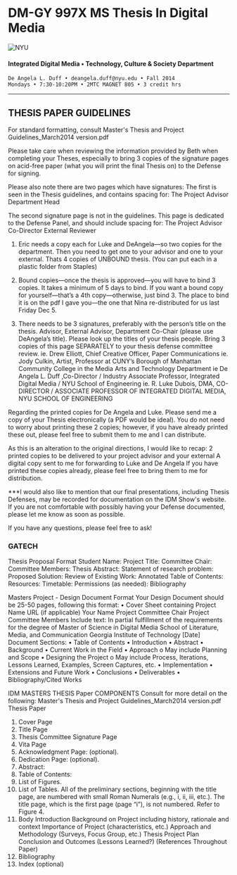 # DM-GY 997X MS Thesis In Digital Media

![NYU](http://ws2.polishedsolid.com/de/nyu_soe_logo.png)
#### Integrated Digital Media • Technology, Culture & Society Department 

    De Angela L. Duff • deangela.duff@nyu.edu • Fall 2014 
    Mondays • 7:30-10:20PM • 2MTC MAGNET 805 • 3 credit hrs

---

## THESIS PAPER GUIDELINES

For standard formatting, consult
Master's Thesis and Project Guidelines_March2014 version.pdf

Please take care when reviewing the information provided by Beth when completing your Theses, especially to bring 3 copies of the signature pages on acid-free paper (what you will print the final Thesis on) to the Defense for signing. 

Please also note there are two pages which have signatures:
The first is seen in the Thesis guidelines, and contains spacing for:
The Project Advisor   
Department Head

The second signature page is not in the guidelines. This page is dedicated to the Defense Panel, and should include spacing for:
The Project Advisor
Co-Director
External Reviewer

1. Eric needs a copy each for Luke and DeAngela—so two copies for the department.
Then you need to get one to your advisor and one to your external.
Thats 4 copies of UNBOUND thesis.
(You can put each in a plastic folder from Staples)

2. Bound copies—once the thesis is approved—you will have to bind 3 copies.  It takes a minimum of 5 days to bind.
If you want a bound copy for yourself—that’s a 4th copy—otherwise, just bind 3.
The place to bind it is on the pdf I gave you—the one that Nina re-distributed for us last Friday Dec 5.

3. There needs to be 3 signatures, preferably with the person’s title on the thesis.  Advisor, External Advisor, Department Co-Chair (please use DeAngela’s title).
Please look up the titles of your thesis people.  Bring 3 copies of this page SEPARATELY to your thesis defense committee review.
ie. Drew Elliott, Chief Creative Officer, Paper Communications
ie. Jody Culkin, Artist, Professor at CUNY’s Borough of Manhattan Community College in the Media Arts and Technology Department
ie  De Angela L. Duff ,Co-Director / Industry Associate Professor, Integrated Digital Media / NYU School of Engineering
ie. R. Luke Dubois, DMA, 
CO-DIRECTOR / ASSOCIATE PROFESSOR OF INTEGRATED DIGITAL MEDIA, NYU SCHOOL OF ENGINEERING

Regarding the printed copies for De Angela and Luke. Please send me a copy of your Thesis electronically (a PDF would be ideal). You do not need to worry about printing these 2 copies; however, if you have already printed these out, please feel free to submit them to me and I can distribute. 

As this is an alteration to the original directions, I would like to recap:
2 printed copies to be delivered to your project advisor and your external
A digital copy sent to me for forwarding to Luke and De Angela
If you have printed these copies already, please feel free to bring them to me for distribution.

***I would also like to mention that our final presentations, including Thesis Defenses, may be recorded for documentation on the IDM Show's website. If you are not comfortable with possibly having your Defense documented, please let me know as soon as possible.

If you have any questions, please feel free to ask! 


### GATECH

Thesis Proposal Format
Student Name:
Project Title:
Committee Chair:
Committee Members:
Thesis Abstract:
Statement of research problem:
Proposed Solution:
Review of Existing Work:
Annotated Table of Contents:
Resources:
Timetable:
Permissions (as needed):
Bibliography

Masters Project - Design Document Format
Your Design Document should be 25-50 pages, following this format:
• Cover Sheet containing
Project Name
URL (if applicable)
Your Name
Project Committee Chair
Project Committee Members
Include text:
In partial fulfillment of the requirements for the degree of
Master of Science in Digital Media
School of Literature, Media, and Communication
Georgia Institute of Technology
[Date]
Document Sections:
• Table of Contents
• Introduction
• Abstract
• Background
• Current Work in the Field
• Approach
o May include Planning and Scope
• Designing the Project
o May include Process, Iterations, Lessons Learned, Examples, Screen Captures, etc.
• Implementation
• Extensions and Future Work
• Conclusions
• Deliverables
• Bibliography/Cited Works


IDM MASTERS THESIS Paper COMPONENTS 
Consult for more detail on the following:
Master's Thesis and Project Guidelines_March2014 version.pdf
Thesis Paper 

1. Cover Page
2. Title Page
3. Thesis Committee Signature Page
4. Vita Page
5. Acknowledgment Page: (optional). 
6. Dedication Page: (optional).
7. Abstract: 
8. Table of Contents: 
9. List of Figures. 
10. List of Tables. 
All of the preliminary sections, beginning with the title page, are numbered with small Roman Numerals (e.g., i, ii, iii, etc.). The title page, which is the first page (page “i”), is not numbered. Refer to Figure 4.
11. Body
    Introduction
    Background on Project including history, rationale and context
    Importance of Project (characteristics, etc.)
    Approach and Methodology (Surveys, Focus Group, etc.)
    Thesis Project Plan
    Conclusion and Outcomes (Lessons Learned?)
    (References Throughout Paper)
12. Bibliography
13. Index (optional)












